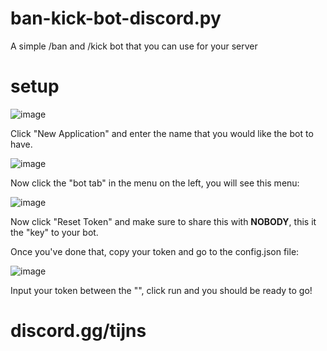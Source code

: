 # ban-kick-bot-discord.py
A simple /ban and /kick bot that you can use for your server


# setup

![image](https://github.com/Tijeen/ban-kick-bot-discord.py/assets/122223305/496327c2-77e0-4fae-a1b5-01743b842d1b)


Click "New Application" and enter the name that you would like the bot to have.

![image](https://github.com/Tijeen/ban-kick-bot-discord.py/assets/122223305/4c5e9679-4024-4faa-953b-e51ed19f4ff9)

Now click the "bot tab" in the menu on the left, you will see this menu:

![image](https://github.com/Tijeen/ban-kick-bot-discord.py/assets/122223305/8c178910-e7b5-4d03-b881-623cbdf4f3d3)

Now click "Reset Token" and make sure to share this with **NOBODY**, this it the "key" to your bot.

Once you've done that, copy your token and go to the config.json file:

![image](https://github.com/Tijeen/ban-kick-bot-discord.py/assets/122223305/a439c2b8-f916-49a5-94b3-be0a6de801c1)

Input your token between the "", click run and you should be ready to go!

# discord.gg/tijns
